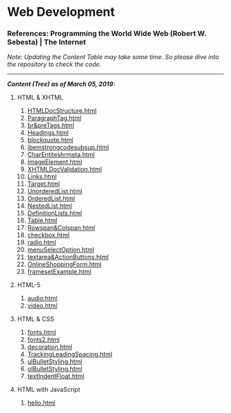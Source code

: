 # Web Development

### References: Programming the World Wide Web (Robert W. Sebesta) | The Internet

*Note: Updating the Content Table may take some time. So please dive into the repository to check the code.*

<hr/>

***Content (Tree) as of March 05, 2019:***
1. HTML & XHTML
   1. [HTMLDocStructure.html](https://github.com/Ch-sriram/Web-Development-I/blob/master/1-HTML%20%26%20XHTML/1-HTMLDocStructure.html)
   2. [ParagraphTag.html](https://github.com/Ch-sriram/Web-Development-I/blob/master/1-HTML%20%26%20XHTML/2-ParagraphTag.html)
   3. [br&preTags.html](https://github.com/Ch-sriram/Web-Development-I/blob/master/1-HTML%20%26%20XHTML/3-br%26preTags.html)
   4. [Headings.html](https://github.com/Ch-sriram/Web-Development-I/blob/master/1-HTML%20%26%20XHTML/4-Headings.html)
   5. [blockquote.html](https://github.com/Ch-sriram/Web-Development-I/blob/master/1-HTML%20%26%20XHTML/5-blockquote.html)
   6. [ibemstrongcodesubsup.html](https://github.com/Ch-sriram/Web-Development-I/blob/master/1-HTML%20%26%20XHTML/6-ibemstrongcodesubsup.html)
   7. [CharEntiteshrmeta.html](https://github.com/Ch-sriram/Web-Development-I/blob/master/1-HTML%20%26%20XHTML/7-CharEntiteshrmeta.html)
   8. [ImageElement.html](https://github.com/Ch-sriram/Web-Development-I/blob/master/1-HTML%20%26%20XHTML/8-ImageElement.html)
   9. [XHTMLDocValidation.html](https://github.com/Ch-sriram/Web-Development-I/blob/master/1-HTML%20%26%20XHTML/9-XHTMLDocValidation.html)
   10. [Links.html](https://github.com/Ch-sriram/Web-Development-I/blob/master/1-HTML%20%26%20XHTML/10-Links.html)
   11. [Target.html](https://github.com/Ch-sriram/Web-Development-I/blob/master/1-HTML%20%26%20XHTML/11-Target.html)
   12. [UnorderedList.html](https://github.com/Ch-sriram/Web-Development-I/blob/master/1-HTML%20%26%20XHTML/12-UnorderedList.html)
   13. [OrderedList.html](https://github.com/Ch-sriram/Web-Development-I/blob/master/1-HTML%20%26%20XHTML/13-OrderedList.html)
   14. [NestedList.html](https://github.com/Ch-sriram/Web-Development-I/blob/master/1-HTML%20%26%20XHTML/14-NestedList.html)
   15. [DefinitionLists.html](https://github.com/Ch-sriram/Web-Development-I/blob/master/1-HTML%20%26%20XHTML/15-DefinitionLists.html)
   16. [Table.html](https://github.com/Ch-sriram/Web-Development-I/blob/master/1-HTML%20%26%20XHTML/16-Table.html)
   17. [Rowspan&Colspan.html](https://github.com/Ch-sriram/Web-Development-I/blob/master/1-HTML%20%26%20XHTML/17-Rowspan%26Colspan.html)
   18. [checkbox.html](https://github.com/Ch-sriram/Web-Development-I/blob/master/1-HTML%20%26%20XHTML/18-checkbox.html)
   19. [radio.html](https://github.com/Ch-sriram/Web-Development-I/blob/master/1-HTML%20%26%20XHTML/19-radio.html)
   20. [menuSelectOption.html](https://github.com/Ch-sriram/Web-Development-I/blob/master/1-HTML%20%26%20XHTML/20-menuSelectOption.html)
   21. [textarea&ActionButtons.html](https://github.com/Ch-sriram/Web-Development-I/blob/master/1-HTML%20%26%20XHTML/21-textarea%26ActionButtons.html)
   22. [OnlineShoppingForm.html](https://github.com/Ch-sriram/Web-Development-I/blob/master/1-HTML%20%26%20XHTML/22-OnlineShoppingForm.html)
   23. [framesetExample.html](https://github.com/Ch-sriram/Web-Development-I/blob/master/1-HTML%20%26%20XHTML/23-framesetExample.html)
   
2. HTML-5
   1. [audio.html](https://github.com/Ch-sriram/Web-Development-I/blob/master/2-HTML5/1-audio.html)
   2. [video.html](https://github.com/Ch-sriram/Web-Development-I/blob/master/2-HTML5/2-video.html)

3. HTML & CSS
   1. [fonts.html](https://github.com/Ch-sriram/Web-Development-I/blob/master/3-HTML%20%26%20CSS/1-fonts.html)
   2. [fonts2.html](https://github.com/Ch-sriram/Web-Development-I/blob/master/3-HTML%20%26%20CSS/2-fonts2.html)
   3. [decoration.html](https://github.com/Ch-sriram/Web-Development-I/blob/master/3-HTML%20%26%20CSS/3-decoration.html)
   4. [TrackingLeadingSpacing.html](https://github.com/Ch-sriram/Web-Development-I/blob/master/3-HTML%20%26%20CSS/4-TrackingLeadingSpacing.html)
   5. [ulBulletStyling.html](https://github.com/Ch-sriram/Web-Development-I/blob/master/3-HTML%20%26%20CSS/5-ulBulletStyling.html)
   6. [olBulletStyling.html](https://github.com/Ch-sriram/Web-Development-I/blob/master/3-HTML%20%26%20CSS/6-olBulletStyling.html)
   7. [textIndentFloat.html](https://github.com/Ch-sriram/Web-Development-I/blob/master/3-HTML%20%26%20CSS/7-textIndentFloat.html)

4. HTML with JavaScript
   1. [hello.html](https://github.com/Ch-sriram/Web-Development-I/blob/master/4-HTML%20with%20JavaScript/1-hello.html)
   


